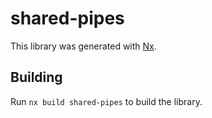 # shared-pipes

This library was generated with [Nx](https://nx.dev).

## Building

Run `nx build shared-pipes` to build the library.
